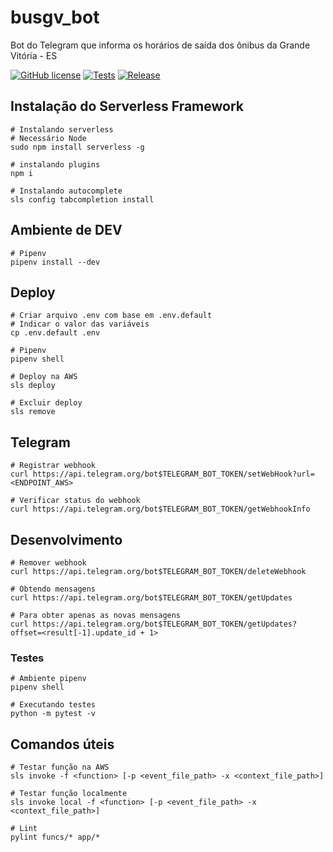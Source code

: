 # busgv_bot

Bot do Telegram que informa os horários de saída dos ônibus da Grande Vitória - ES

[![GitHub license](https://img.shields.io/github/license/estevao90/busgv_bot.svg)](https://github.com/estevao90/busgv_bot/blob/master/LICENSE)
[![Tests](https://github.com/estevao90/busgv_bot/workflows/Tests/badge.svg)](https://github.com/estevao90/busgv_bot/actions?query=workflow%3ATests)
[![Release](https://github.com/estevao90/busgv_bot/workflows/Release/badge.svg)](https://github.com/estevao90/busgv_bot/actions?query=workflow%3ARelease)

## Instalação do Serverless Framework

```shell
# Instalando serverless
# Necessário Node
sudo npm install serverless -g

# instalando plugins
npm i

# Instalando autocomplete
sls config tabcompletion install
```

## Ambiente de DEV

```shell
# Pipenv
pipenv install --dev
```

## Deploy

```shell
# Criar arquivo .env com base em .env.default
# Indicar o valor das variáveis
cp .env.default .env

# Pipenv
pipenv shell

# Deploy na AWS
sls deploy

# Excluir deploy
sls remove
```

## Telegram

```shell
# Registrar webhook
curl https://api.telegram.org/bot$TELEGRAM_BOT_TOKEN/setWebHook?url=<ENDPOINT_AWS>

# Verificar status do webhook
curl https://api.telegram.org/bot$TELEGRAM_BOT_TOKEN/getWebhookInfo
```

## Desenvolvimento

```shell
# Remover webhook
curl https://api.telegram.org/bot$TELEGRAM_BOT_TOKEN/deleteWebhook

# Obtendo mensagens
curl https://api.telegram.org/bot$TELEGRAM_BOT_TOKEN/getUpdates

# Para obter apenas as novas mensagens
curl https://api.telegram.org/bot$TELEGRAM_BOT_TOKEN/getUpdates?offset=<result[-1].update_id + 1>
```

### Testes

```shell
# Ambiente pipenv
pipenv shell

# Executando testes
python -m pytest -v
```

## Comandos úteis

```shell
# Testar função na AWS
sls invoke -f <function> [-p <event_file_path> -x <context_file_path>]

# Testar função localmente
sls invoke local -f <function> [-p <event_file_path> -x <context_file_path>]

# Lint
pylint funcs/* app/*
```
